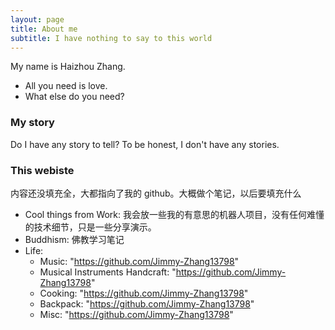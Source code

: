 ```yaml
---
layout: page
title: About me
subtitle: I have nothing to say to this world
---
```


My name is Haizhou Zhang.

- All you need is love.
- What else do you need?

### My story

Do I have any story to tell? To be honest, I don't have any stories.

### This webiste

内容还没填充全，大都指向了我的 github。大概做个笔记，以后要填充什么


- Cool things from Work: 我会放一些我的有意思的机器人项目，没有任何难懂的技术细节，只是一些分享演示。
- Buddhism: 佛教学习笔记
- Life:
    - Music: "https://github.com/Jimmy-Zhang13798"
    - Musical Instruments Handcraft: "https://github.com/Jimmy-Zhang13798"
    - Cooking: "https://github.com/Jimmy-Zhang13798"
    - Backpack: "https://github.com/Jimmy-Zhang13798"
    - Misc: "https://github.com/Jimmy-Zhang13798"